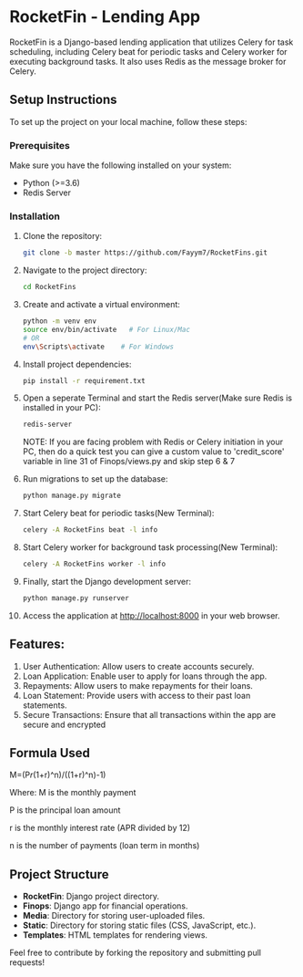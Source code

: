 
# RocketFin - Lending App

RocketFin is a Django-based lending application that utilizes Celery for task scheduling, including Celery beat for periodic tasks and Celery worker for executing background tasks. It also uses Redis as the message broker for Celery.

## Setup Instructions

To set up the project on your local machine, follow these steps:

### Prerequisites

Make sure you have the following installed on your system:

- Python (>=3.6)
- Redis Server

### Installation

1. Clone the repository:
   ```bash
   git clone -b master https://github.com/Fayym7/RocketFins.git
   ```

2. Navigate to the project directory:
   ```bash
   cd RocketFins
   ```

3. Create and activate a virtual environment:
   ```bash
   python -m venv env
   source env/bin/activate   # For Linux/Mac
   # OR
   env\Scripts\activate    # For Windows
   ```

4. Install project dependencies:
   ```bash
   pip install -r requirement.txt
   ```

5. Open a seperate Terminal and start the Redis server(Make sure Redis is installed in your PC):
   ```bash
   redis-server
   ```
   NOTE: If you are facing problem with Redis or Celery initiation in your PC, then do a quick test you can give a custom value to 'credit_score' variable in line 
   31 of Finops/views.py and skip step 6 & 7

6. Run migrations to set up the database:
   ```bash
   python manage.py migrate
   ```

7. Start Celery beat for periodic tasks(New Terminal):
   ```bash
   celery -A RocketFins beat -l info
   ```

8. Start Celery worker for background task processing(New Terminal):
   ```bash
   celery -A RocketFins worker -l info
   ```

9. Finally, start the Django development server:
   ```bash
   python manage.py runserver
   ```

10. Access the application at [http://localhost:8000](http://localhost:8000) in your web browser.

## Features:
1. User Authentication: Allow users to create accounts securely.
2. Loan Application: Enable user to apply for loans through the      app.
3. Repayments: Allow users to make repayments for their loans.
4. Loan Statement: Provide users with access to their past loan statements.
5. Secure Transactions: Ensure that all transactions within the app are secure and encrypted

## Formula Used
M=(P*r*(1+r)^n)/((1+r)^n)-1)

Where:
M is the monthly payment

P is the principal loan amount

r is the monthly interest rate (APR divided by 12)

n is the number of payments (loan term in months)

## Project Structure

- **RocketFin**: Django project directory.
- **Finops**: Django app for financial operations.
- **Media**: Directory for storing user-uploaded files.
- **Static**: Directory for storing static files (CSS, JavaScript, etc.).
- **Templates**: HTML templates for rendering views.


Feel free to contribute by forking the repository and submitting pull requests!

